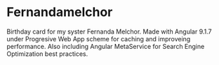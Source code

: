 # Fernandamelchor
Birthday card for my syster Fernanda Melchor.
Made with Angular 9.1.7 under Progresive Web App scheme for caching and improveing performance. Also including Angular MetaService for Search Engine Optimization best practices.
